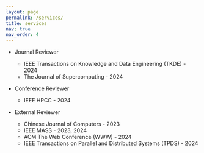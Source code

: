 ```yaml
---
layout: page
permalink: /services/
title: services
nav: true
nav_order: 4
---
```


- Journal Reviewer
    - IEEE Transactions on Knowledge and Data Engineering (TKDE) - 2024
    - The Journal of Supercomputing - 2024

- Conference Reviewer
    - IEEE HPCC - 2024

- External Reviewer
    - Chinese Journal of Computers - 2023
    - IEEE MASS - 2023, 2024
    - ACM The Web Conference (WWW) - 2024
    - IEEE Transactions on Parallel and Distributed Systems (TPDS) - 2024
